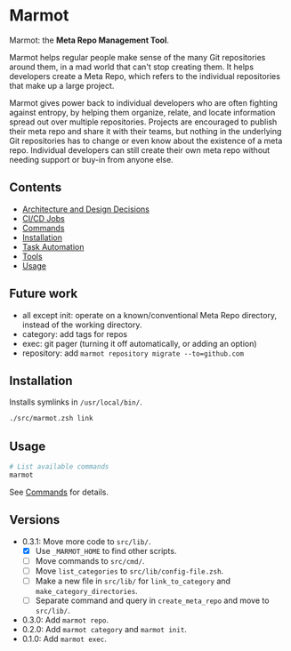 # Marmot

Marmot: the **Meta Repo Management Tool**.

Marmot helps regular people make sense of the many Git repositories around them, in a mad world that
can't stop creating them.  It helps developers create a Meta Repo, which refers to the individual
repositories that make up a large project.

Marmot gives power back to individual developers who are often fighting against entropy, by helping
them organize, relate, and locate information spread out over multiple repositories.  Projects are
encouraged to publish their meta repo and share it with their teams, but nothing in the underlying
Git repositories has to change or even know about the existence of a meta repo.  Individual
developers can still create their own meta repo without needing support or buy-in from anyone else.

## Contents

- [Architecture and Design Decisions](./doc/decisions.md)
- [CI/CD Jobs](./doc/cicd-jobs.md)
- [Commands](./doc/commands.md)
- [Installation](#installation)
- [Task Automation](./doc/task-automation.md)
- [Tools](./doc/tools.md)
- [Usage](#usage)

## Future work

- all except init: operate on a known/conventional Meta Repo directory, instead of the working
  directory.
- category: add tags for repos
- exec: git pager (turning it off automatically, or adding an option)
- repository: add `marmot repository migrate --to=github.com`

## Installation

Installs symlinks in `/usr/local/bin/`.

```sh
./src/marmot.zsh link
```

## Usage

```sh
# List available commands
marmot
```

See [Commands](./doc/commands.md) for details.

## Versions

- 0.3.1: Move more code to `src/lib/`.
  - [x] Use `_MARMOT_HOME` to find other scripts.
  - [ ] Move commands to `src/cmd/`.
  - [ ] Move `list_categories` to `src/lib/config-file.zsh`.
  - [ ] Make a new file in `src/lib/` for `link_to_category` and `make_category_directories`.
  - [ ] Separate command and query in `create_meta_repo` and move to `src/lib/`.
- 0.3.0: Add `marmot repo`.
- 0.2.0: Add `marmot category` and `marmot init`.
- 0.1.0: Add `marmot exec`.
